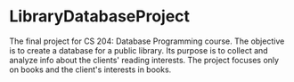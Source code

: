 # LibraryDatabaseProject

The final project for CS 204: Database Programming course. The objective is to create a database for a public library. Its purpose is to collect and analyze info about the clients' reading interests. The project focuses only on books and the client's interests in books.
